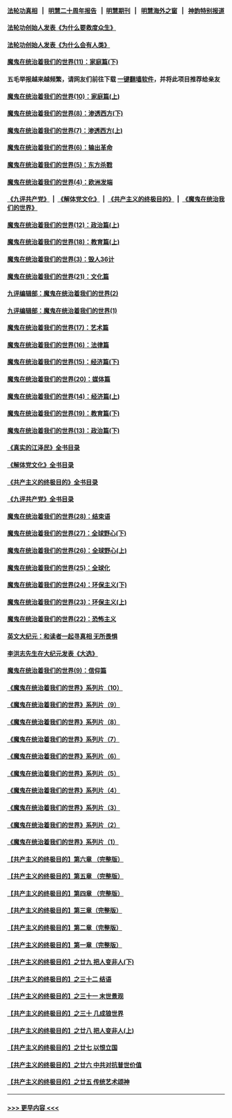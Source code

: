 #### [法轮功真相](https://github.com/gfw-breaker/truth/blob/master/README.md?t=0) &nbsp;&nbsp;|&nbsp;&nbsp; [明慧二十周年报告](https://github.com/gfw-breaker/mh-reports/blob/master/README.md?t=0) &nbsp;&nbsp;|&nbsp;&nbsp;[明慧期刊](https://github.com/gfw-breaker/mh-qikan) &nbsp;&nbsp;|&nbsp;&nbsp; [明慧海外之窗](https://github.com/gfw-breaker/mh-news/blob/master/README.md?t=0) &nbsp;&nbsp;|&nbsp;&nbsp; [神韵特别报道](https://github.com/gfw-breaker/mh-news/blob/master/shenyun.md?t=0)
#### [法轮功创始人发表《为什么要救度众生》](../pages/nsc422/n13975246.md?t=04251243) 
#### [法轮功创始人发表《为什么会有人类》](../pages/nsc422/n13912117.md?t=04251243) 
#### [魔鬼在统治着我们的世界(11)：家庭篇(下)](../pages/nsc422/n10440961.md?t=04251243) 
#### 五毛举报越来越频繁，请网友们前往下载 [一键翻墙软件](https://github.com/gfw-breaker/ssr-accounts)，并将此项目推荐给亲友
#### [魔鬼在统治着我们的世界(10)：家庭篇(上)](../pages/nsc422/n10435448.md?t=04251243) 
#### [魔鬼在统治着我们的世界(8)：渗透西方(下)](../pages/nsc422/n10429603.md?t=04251243) 
#### [魔鬼在统治着我们的世界(7)：渗透西方(上)](../pages/nsc422/n10426013.md?t=04251243) 
#### [魔鬼在统治着我们的世界(6)：输出革命](../pages/nsc422/n10421536.md?t=04251243) 
#### [魔鬼在统治着我们的世界(5)：东方杀戮](../pages/nsc422/n10417707.md?t=04251243) 
#### [魔鬼在统治着我们的世界(4)：欧洲发端](../pages/nsc422/n10414890.md?t=04251243) 
#### [《九评共产党》](https://github.com/begood0513/9ping.md/blob/master/README.md) &nbsp;|&nbsp; [《解体党文化》](../../../../jtdwh.md/blob/master/README.md)  &nbsp;|&nbsp; [《共产主义的终极目的》](../../../../gczydzjmd.md/blob/master/README.md) &nbsp;|&nbsp; [《魔鬼在统治我们的世界》](../../../../mgztzwmdsj.md/blob/master/README.md) 
#### [魔鬼在统治着我们的世界(12)：政治篇(上)](../pages/nsc422/n10444576.md?t=04251243) 
#### [魔鬼在统治着我们的世界(18)：教育篇(上)](../pages/nsc422/n10526970.md?t=04251243) 
#### [魔鬼在统治着我们的世界(3)：毁人36计](../pages/nsc422/n10411583.md?t=04251243) 
#### [魔鬼在统治着我们的世界(21)：文化篇](../pages/nsc422/n10597706.md?t=04251243) 
#### [九评编辑部：魔鬼在统治着我们的世界(2)](../pages/nsc422/n10410036.md?t=04251243) 
#### [九评编辑部：魔鬼在统治着我们的世界(1)](../pages/nsc422/n10406825.md?t=04251243) 
#### [魔鬼在统治着我们的世界(17)：艺术篇](../pages/nsc422/n10499093.md?t=04251243) 
#### [魔鬼在统治着我们的世界(16)：法律篇](../pages/nsc422/n10485969.md?t=04251243) 
#### [魔鬼在统治着我们的世界(15)：经济篇(下)](../pages/nsc422/n10469975.md?t=04251243) 
#### [魔鬼在统治着我们的世界(20)：媒体篇](../pages/nsc422/n10586579.md?t=04251243) 
#### [魔鬼在统治着我们的世界(14)：经济篇(上)](../pages/nsc422/n10457370.md?t=04251243) 
#### [魔鬼在统治着我们的世界(19)：教育篇(下)](../pages/nsc422/n10564808.md?t=04251243) 
#### [魔鬼在统治着我们的世界(13)：政治篇(下)](../pages/nsc422/n10448270.md?t=04251243) 
#### [《真实的江泽民》全书目录](../pages/nsc422/n13721399.md?t=04251243) 
#### [《解体党文化》全书目录](../pages/nsc422/n13721157.md?t=04251243) 
#### [《共产主义的终极目的》全书目录](../pages/nsc422/n13721048.md?t=04251243) 
#### [《九评共产党》全书目录](../pages/nsc422/n13708085.md?t=04251243) 
#### [魔鬼在统治着我们的世界(28)：结束语](../pages/nsc422/n10936246.md?t=04251243) 
#### [魔鬼在统治着我们的世界(27)：全球野心(下)](../pages/nsc422/n10928319.md?t=04251243) 
#### [魔鬼在统治着我们的世界(26)：全球野心(上)](../pages/nsc422/n10900318.md?t=04251243) 
#### [魔鬼在统治着我们的世界(25)：全球化](../pages/nsc422/n10788205.md?t=04251243) 
#### [魔鬼在统治着我们的世界(24)：环保主义(下)](../pages/nsc422/n10695307.md?t=04251243) 
#### [魔鬼在统治着我们的世界(23)：环保主义(上)](../pages/nsc422/n10688613.md?t=04251243) 
#### [魔鬼在统治着我们的世界(22)：恐怖主义](../pages/nsc422/n10614727.md?t=04251243) 
#### [英文大纪元：和读者一起寻真相 无所畏惧](../pages/nsc422/n12542027.md?t=04251243) 
#### [李洪志先生在大纪元发表《大选》](../pages/nsc422/n12534746.md?t=04251243) 
#### [魔鬼在统治着我们的世界(9)：信仰篇](../pages/nsc422/n10432159.md?t=04251243) 
#### [《魔鬼在统治着我们的世界》系列片（10）](../pages/nsc422/n12292670.md?t=04251243) 
#### [《魔鬼在统治着我们的世界》系列片（9）](../pages/nsc422/n12290859.md?t=04251243) 
#### [《魔鬼在统治着我们的世界》系列片（8）](../pages/nsc422/n12287445.md?t=04251243) 
#### [《魔鬼在统治着我们的世界》系列片（7）](../pages/nsc422/n12283425.md?t=04251243) 
#### [《魔鬼在统治着我们的世界》系列片（6）](../pages/nsc422/n12282314.md?t=04251243) 
#### [《魔鬼在统治着我们的世界》系列片（5）](../pages/nsc422/n12281419.md?t=04251243) 
#### [《魔鬼在统治着我们的世界》系列片（4）](../pages/nsc422/n12274024.md?t=04251243) 
#### [《魔鬼在统治着我们的世界》系列片（3）](../pages/nsc422/n12271322.md?t=04251243) 
#### [《魔鬼在统治着我们的世界》系列片（2）](../pages/nsc422/n12269049.md?t=04251243) 
#### [《魔鬼在统治着我们的世界》系列片（1）](../pages/nsc422/n12267575.md?t=04251243) 
#### [【共产主义的终极目的】第六章 （完整版）](../pages/nsc422/n11428913.md?t=04251243) 
#### [【共产主义的终极目的】第五章 （完整版）](../pages/nsc422/n11428912.md?t=04251243) 
#### [【共产主义的终极目的】第四章 （完整版）](../pages/nsc422/n11428907.md?t=04251243) 
#### [【共产主义的终极目的】第三章（完整版）](../pages/nsc422/n11428848.md?t=04251243) 
#### [【共产主义的终极目的】第二章（完整版）](../pages/nsc422/n11428831.md?t=04251243) 
#### [【共产主义的终极目的】第一章（完整版）](../pages/nsc422/n11417651.md?t=04251243) 
#### [【共产主义的终极目的】之廿九 把人变非人(下)](../pages/nsc422/n11344140.md?t=04251243) 
#### [【共产主义的终极目的】之三十二 结语](../pages/nsc422/n11360535.md?t=04251243) 
#### [【共产主义的终极目的】之三十一 末世景观](../pages/nsc422/n11351129.md?t=04251243) 
#### [【共产主义的终极目的】之三十 几成狼世界](../pages/nsc422/n11348280.md?t=04251243) 
#### [【共产主义的终极目的】之廿八 把人变非人(上)](../pages/nsc422/n11340492.md?t=04251243) 
#### [【共产主义的终极目的】之廿七 以恨立国](../pages/nsc422/n11336944.md?t=04251243) 
#### [【共产主义的终极目的】之廿六 中共对抗普世价值](../pages/nsc422/n11324785.md?t=04251243) 
#### [【共产主义的终极目的】之廿五 传统艺术颂神](../pages/nsc422/n11296396.md?t=04251243) 

----
#### [ >>> 更早内容 <<< ](../indexes/nsc422-earlier.md)
